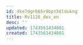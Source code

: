 ```yaml
---
id: dke7dgr865r9bpt56ldukng
title: Rv1126_dev_en
desc: ''
updated: 1743561434081
created: 1743561434081
---
```

